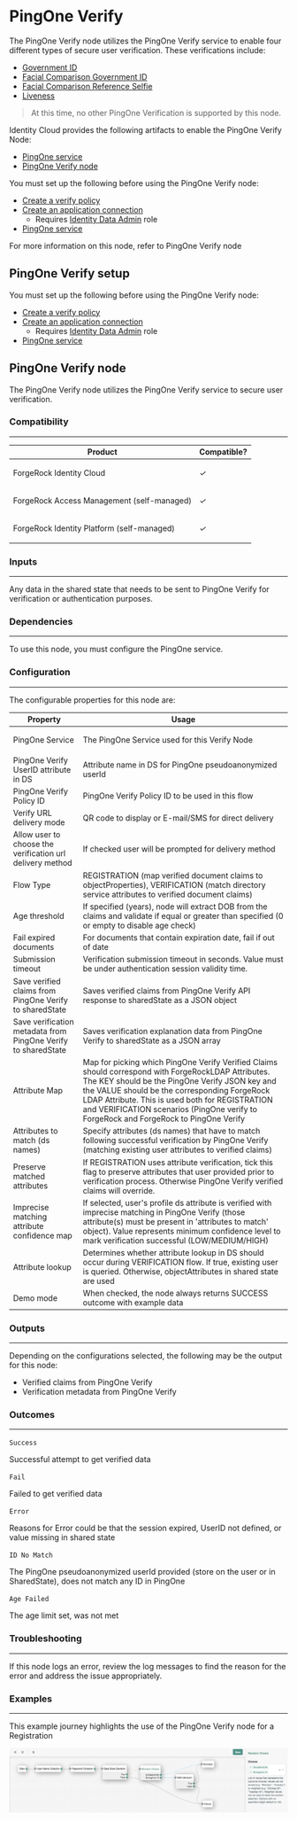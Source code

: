 <!--
 * This code is to be used exclusively in connection with Ping Identity Corporation software or services. Ping Identity Corporation only offers such software or services to legal entities who have entered into a binding license agreement with Ping Identity Corporation.
 *
 * Copyright 2024 Ping Identity Corporation. All Rights Reserved
-->

# PingOne Verify

The PingOne Verify node utilizes the PingOne Verify service to enable four different types of secure
user verification. These verifications include:
* [Government ID](https://docs.pingidentity.com/r/en-us/pingone/pingone_pingoneverify_types_of_verification)
* [Facial Comparison Government ID](https://docs.pingidentity.com/r/en-us/pingone/pingone_pingoneverify_types_of_verification)
* [Facial Comparison Reference Selfie](https://docs.pingidentity.com/r/en-us/pingone/pingone_pingoneverify_types_of_verification)
* [Liveness](https://docs.pingidentity.com/r/en-us/pingone/pingone_pingoneverify_types_of_verification)

> At this time, no other PingOne Verification is supported by this node.

Identity Cloud provides the following artifacts to enable the PingOne Verify Node:

* [PingOne service](https://github.com/ForgeRock/tntp-ping-service/tree/cloudprep?tab=readme-ov-file#ping-one-service)
* [PingOne Verify node](https://github.com/ForgeRock/tntp-pingone-verify/blob/final-marcin-mods/README.md#pingone-verify-node) 

You must set up the following before using the PingOne Verify node:

* [Create a verify policy](https://docs.pingidentity.com/r/en-us/pingone/pingone_creating_verify_policy)
* [Create an application connection](https://apidocs.pingidentity.com/pingone/main/v1/api/#create-an-application-connection)
  * Requires [Identity Data Admin](https://apidocs.pingidentity.com/pingone/platform/v1/api/#roles) role
* [PingOne service](https://github.com/ForgeRock/tntp-ping-service/tree/cloudprep?tab=readme-ov-file#ping-one-service)

For more information on this node, refer to PingOne Verify node

## PingOne Verify setup
You must set up the following before using the PingOne Verify node:

* [Create a verify policy](https://docs.pingidentity.com/r/en-us/pingone/pingone_creating_verify_policy)
* [Create an application connection](https://apidocs.pingidentity.com/pingone/main/v1/api/#create-an-application-connection)
  * Requires [Identity Data Admin](https://apidocs.pingidentity.com/pingone/platform/v1/api/#roles) role
* [PingOne service](https://github.com/ForgeRock/tntp-ping-service/tree/cloudprep?tab=readme-ov-file#ping-one-service)

## PingOne Verify node
The PingOne Verify node utilizes the PingOne Verify service to secure user verification.

### Compatibility
***

<table>
<colgroup>
<col>
<col>
</colgroup>
<thead>
<tr>
<th>Product</th>
<th>Compatible?</th>
</tr>
</thead>
<tbody>
<tr>
<td><p>ForgeRock Identity Cloud</p></td>
<td><p><span><i>✓</i></span></p></td>
</tr>
<tr>
<td><p>ForgeRock Access Management (self-managed)</p></td>
<td><p><span><i>✓</i></span></p></td>
</tr>
<tr>
<td><p>ForgeRock Identity Platform (self-managed)</p></td>
<td><p><span class="icon"><i class="fa fa-check" title="yes">✓</i></span></p></td>
</tr>
</tbody>
</table>

### Inputs
***
Any data in the shared state that needs to be sent to PingOne Verify for verification or authentication purposes.

### Dependencies
***
To use this node, you must configure the PingOne service.


### Configuration
***
The configurable properties for this node are:


<table><colgroup><col><col></colgroup><thead>
						<tr>
							<th class="entry colsep-1 rowsep-1" id="jzf1692634635960__table_y2d_vml_nyb__entry__1">Property</th>
							<th class="entry colsep-1 rowsep-1" id="jzf1692634635960__table_y2d_vml_nyb__entry__2">Usage</th>
						</tr>
					</thead><tbody class="tbody">
						<tr class="row">
							<td class="entry colsep-1 rowsep-1" headers="jzf1692634635960__table_y2d_vml_nyb__entry__1">
								<p class="p">PingOne Service</p>
							</td>
							<td class="entry colsep-1 rowsep-1" headers="jzf1692634635960__table_y2d_vml_nyb__entry__2">
                The PingOne Service used for this Verify Node</td>
						</tr>



<tr>
    <td>
        PingOne Verify UserID attribute in DS
    </td>
    <td>
        Attribute name in DS for PingOne pseudoanonymized userId
    </td>
</tr>
<tr>
    <td>
        PingOne Verify Policy ID
    </td>
    <td>
        PingOne Verify Policy ID to be used in this flow
    </td>
</tr>

<tr>
    <td>
        Verify URL delivery mode
    </td>
<td>
QR code to display or E-mail/SMS for direct delivery
</td>
</tr>

<tr>
<td>
Allow user to choose the verification url delivery method
</td>
<td>
If checked user will be prompted for delivery method
</td>
</tr>

<tr>
<td>
Flow Type
</td>

<td>
REGISTRATION (map verified document claims to objectProperties), VERIFICATION (match directory service attributes to verified document claims)
</td>
</tr>

<tr>
<td>
Age threshold
</td>

<td>
If specified (years), node will extract DOB from the claims and validate if equal or greater than specified (0 or empty to disable age check)
</td>
</tr>

<tr>
<td>
Fail expired documents
</td>
<td>
For documents that contain expiration date, fail if out of date
</td>
</tr>

<tr>
<td>
Submission timeout
</td>
<td>
Verification submission timeout in seconds. Value must be under authentication session validity time.
</td>
</tr>

<tr>
<td>Save verified claims from PingOne Verify to sharedState</td>
<td>Saves verified claims from PingOne Verify API response to sharedState as a JSON object</td>
</tr>

<tr>
<td>Save verification metadata from PingOne Verify to sharedState</td>
<td>Saves verification explanation data from PingOne Verify to sharedState as a JSON array</td>
</tr>

<tr>
<td>Attribute Map</td>
<td>Map for picking which PingOne Verify Verified Claims should correspond with ForgeRockLDAP Attributes. The KEY should be the PingOne Verify JSON key and the VALUE should be the corresponding ForgeRock LDAP Attribute. This is used both for REGISTRATION and VERIFICATION scenarios (PingOne verify to ForgeRock and ForgeRock to PingOne Verify</td>
</tr>

<tr>
<td>Attributes to match (ds names)</td>
<td>Specify attributes (ds names) that have to match following successful verification by PingOne Verify (matching existing user attributes to verified claims)</td>
</tr>

<tr>
<td>Preserve matched attributes</td>
<td>If REGISTRATION uses attribute verification, tick this flag to preserve attributes that user provided prior to verification process. Otherwise PingOne Verify verified claims will override.</td>
</tr>

<tr>
<td>Imprecise matching attribute confidence map</td>
<td>If selected, user's profile ds attribute is verified with imprecise matching in PingOne Verify (those attribute(s) must be present in 'attributes to match' object). Value represents minimum confidence level to mark verification successful (LOW/MEDIUM/HIGH)</td>
</tr>

<tr>
<td>Attribute lookup</td>
<td>Determines whether attribute lookup in DS should occur during VERIFICATION flow. If true, existing user is queried. Otherwise, objectAttributes in shared state are used</td>
</tr>

<tr>
<td>Demo mode</td>
<td>When checked, the node always returns SUCCESS outcome with example data</td>
</tr>

</tbody></table>


### Outputs
***
Depending on the configurations selected, the following may be the output for this node:
* Verified claims from PingOne Verify
* Verification metadata from PingOne Verify

### Outcomes
***
`Success`

Successful attempt to get verified data

`Fail`

Failed to get verified data

`Error`

Reasons for Error could be that the session expired, UserID not defined, or value
missing in shared state

`ID No Match`

The PingOne pseudoanonymized userId provided (store on the user or in SharedState), does not match any ID in PingOne

`Age Failed`

The age limit set, was not met
### Troubleshooting
***
If this node logs an error, review the log messages to find the reason for the error and address the issue appropriately.

### Examples
***
This example journey highlights the use of the PingOne Verify node for a Registration

![ScreenShot](./example.png)



